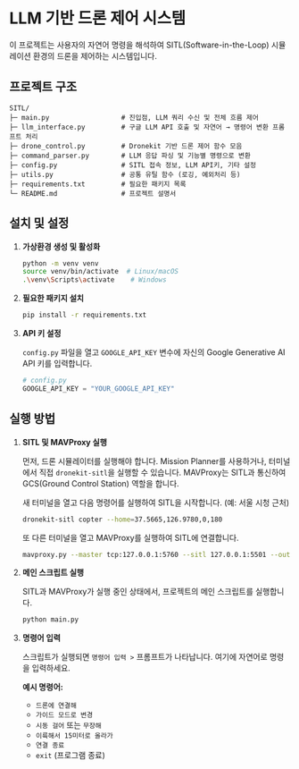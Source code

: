 # LLM 기반 드론 제어 시스템

이 프로젝트는 사용자의 자연어 명령을 해석하여 SITL(Software-in-the-Loop) 시뮬레이션 환경의 드론을 제어하는 시스템입니다.

## 프로젝트 구조

```
SITL/
├─ main.py                  # 진입점, LLM 쿼리 수신 및 전체 흐름 제어
├─ llm_interface.py         # 구글 LLM API 호출 및 자연어 → 명령어 변환 프롬프트 처리
├─ drone_control.py         # Dronekit 기반 드론 제어 함수 모음
├─ command_parser.py        # LLM 응답 파싱 및 기능별 명령으로 변환
├─ config.py                # SITL 접속 정보, LLM API키, 기타 설정
├─ utils.py                 # 공통 유틸 함수 (로깅, 예외처리 등)
├─ requirements.txt         # 필요한 패키지 목록
└─ README.md                # 프로젝트 설명서
```

## 설치 및 설정

1.  **가상환경 생성 및 활성화**

    ```bash
    python -m venv venv
    source venv/bin/activate  # Linux/macOS
    .\venv\Scripts\activate    # Windows
    ```

2.  **필요한 패키지 설치**

    ```bash
    pip install -r requirements.txt
    ```

3.  **API 키 설정**

    `config.py` 파일을 열고 `GOOGLE_API_KEY` 변수에 자신의 Google Generative AI API 키를 입력합니다.

    ```python
    # config.py
    GOOGLE_API_KEY = "YOUR_GOOGLE_API_KEY"
    ```

## 실행 방법

1.  **SITL 및 MAVProxy 실행**

    먼저, 드론 시뮬레이터를 실행해야 합니다. Mission Planner를 사용하거나, 터미널에서 직접 `dronekit-sitl`을 실행할 수 있습니다. MAVProxy는 SITL과 통신하여 GCS(Ground Control Station) 역할을 합니다.

    새 터미널을 열고 다음 명령어를 실행하여 SITL을 시작합니다. (예: 서울 시청 근처)

    ```bash
    dronekit-sitl copter --home=37.5665,126.9780,0,180
    ```

    또 다른 터미널을 열고 MAVProxy를 실행하여 SITL에 연결합니다.

    ```bash
    mavproxy.py --master tcp:127.0.0.1:5760 --sitl 127.0.0.1:5501 --out 127.0.0.1:14550 --out 127.0.0.1:14551
    ```

2.  **메인 스크립트 실행**

    SITL과 MAVProxy가 실행 중인 상태에서, 프로젝트의 메인 스크립트를 실행합니다.

    ```bash
    python main.py
    ```

3.  **명령어 입력**

    스크립트가 실행되면 `명령어 입력 >` 프롬프트가 나타납니다. 여기에 자연어로 명령을 입력하세요.

    **예시 명령어:**

    *   `드론에 연결해`
    *   `가이드 모드로 변경`
    *   `시동 걸어` 또는 `무장해`
    *   `이륙해서 15미터로 올라가`
    *   `연결 종료`
    *   `exit` (프로그램 종료)
